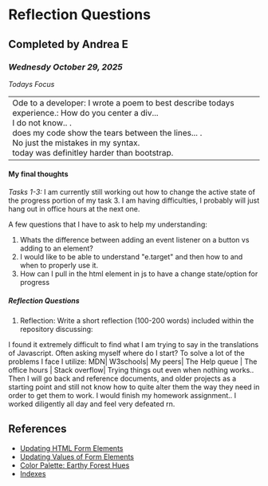 # Reflection Questions
## Completed by Andrea E 
### *Wednesdy October 29, 2025*

*Todays Focus*

<table><tr><td> Ode to a developer:
I wrote a poem to best describe todays experience.:
How do you center a div...<br>
I do not know.. .<br>
does my code show the tears between the lines... .<br>
No just the mistakes in my syntax.<br>
today was definitley harder than bootstrap.<br>
</td></tr></table> 


#### My final thoughts

*Tasks 1-3:*
I am currently still working out how to change the active state of the progress portion of my task 3. I am having difficulties, I probably will just hang out in office hours at the next one.

A few questions that I have to ask to help my understanding:

1. Whats the difference between adding an event listener on a button vs adding to an element?
2. I would like to be able to understand "e.target" and then how to and when to properly use it.
3. How can I pull in the html element in js to have a change state/option for progress

##### Reflection Questions

1. Reflection: Write a short reflection (100-200 words) included within the repository discussing:

I found it extremely difficult to find what I am trying to say in the translations of Javascript. Often asking myself where do I start? 
To solve a lot of the problems I face I utilize:
MDN| W3schools| My peers| The Help queue | The office hours | Stack overflow| Trying things out even when nothing works.. Then I will go back and reference documents, and older projects as a starting point and still not know how to quite alter them the way they need in order to get them to work.  I would finish my homework assignment.. I worked diligently all day and feel very defeated rn. 


## References

- [Updating HTML Form Elements](https://study.com/academy/lesson/videoupdating-html-form-elements-in-javascript-explanation-examples.html)
- [Updating Values of Form Elements](https://stackoverflow.com/questions/6441354/real-time-updating-of-values-on-a-form)
- [Color Palette: Earthy Forest Hues](https://coolors.co/palettes/trending)
- [Indexes](https://www.w3schools.com/jsref/jsref_index.asp)
